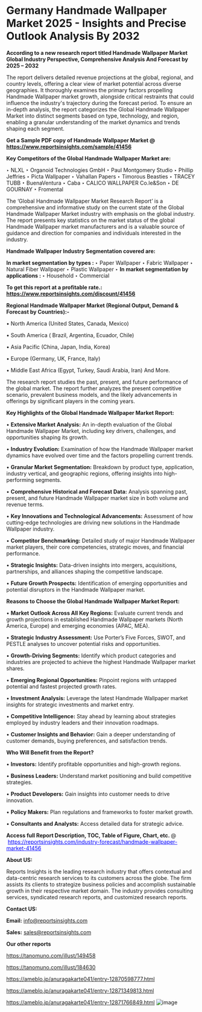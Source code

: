 # Germany Handmade Wallpaper Market 2025 - Insights and Precise Outlook Analysis By 2032

<strong>According to a new research report titled Handmade Wallpaper Market Global Industry Perspective, Comprehensive Analysis And Forecast by 2025 – 2032</strong>

The report delivers detailed revenue projections at the global, regional, and country levels, offering a clear view of market potential across diverse geographies. It thoroughly examines the primary factors propelling Handmade Wallpaper market growth, alongside critical restraints that could influence the industry's trajectory during the forecast period. To ensure an in-depth analysis, the report categorizes the Global Handmade Wallpaper Market into distinct segments based on type, technology, and region, enabling a granular understanding of the market dynamics and trends shaping each segment.

<strong>Get a Sample PDF copy of Handmade Wallpaper Market </strong><strong>@<a href=https://www.reportsinsights.com/sample/41456 style=color:#0000ff;> https://www.reportsinsights.com/sample/41456</a></strong></font>

<strong>Key Competitors of the Global Handmade Wallpaper Market are:</strong>

‣ NLXL
‣ Organoid Technologies GmbH
‣ Paul Montgomery Studio
‣ Phillip Jeffries
‣ Picta Wallpaper
‣ Vahallan Papers
‣ Timorous Beasties
‣ TRACEY TUBB
‣ BuenaVentura
‣ Caba
‣ CALICO WALLPAPER Co.le&Son
‣ DE GOURNAY
‣ Fromental

The ‘Global Handmade Wallpaper Market Research Report’ is a comprehensive and informative study on the current state of the Global Handmade Wallpaper Market industry with emphasis on the global industry. The report presents key statistics on the market status of the global Handmade Wallpaper market manufacturers and is a valuable source of guidance and direction for companies and individuals interested in the industry.

<strong>Handmade Wallpaper Industry Segmentation covered are:</strong>

<strong>In market segmentation by types : </strong>
‣ Paper Wallpaper
‣ Fabric Wallpaper
‣ Natural Fiber Wallpaper
‣ Plastic Wallpaper
‣ 
<strong>In market segmentation by applications : </strong>
‣ Household
‣ Commercial

<strong>To get this report at a profitable rate.: <a href=https://www.reportsinsights.com/discount/41456 style=color:#0000ff;>https://www.reportsinsights.com/discount/41456</a></strong></font>

<strong>Regional Handmade Wallpaper Market (Regional Output, Demand &amp; Forecast by Countries):-</strong>

• North America (United States, Canada, Mexico)

• South America ( Brazil, Argentina, Ecuador, Chile)

• Asia Pacific (China, Japan, India, Korea)

• Europe (Germany, UK, France, Italy)

• Middle East Africa (Egypt, Turkey, Saudi Arabia, Iran) And More.

The research report studies the past, present, and future performance of the global market. The report further analyzes the present competitive scenario, prevalent business models, and the likely advancements in offerings by significant players in the coming years.

<strong>Key Highlights of the Global Handmade Wallpaper Market Report:</strong>

• <strong>Extensive Market Analysis:</strong> An in-depth evaluation of the Global Handmade Wallpaper Market, including key drivers, challenges, and opportunities shaping its growth.

• <strong>Industry Evolution:</strong> Examination of how the Handmade Wallpaper market dynamics have evolved over time and the factors propelling current trends.

• <strong>Granular Market Segmentation:</strong> Breakdown by product type, application, industry vertical, and geographic regions, offering insights into high-performing segments.

• <strong>Comprehensive Historical and Forecast Data:</strong> Analysis spanning past, present, and future Handmade Wallpaper market size in both volume and revenue terms.

• <strong>Key Innovations and Technological Advancements:</strong> Assessment of how cutting-edge technologies are driving new solutions in the Handmade Wallpaper industry.

• <strong>Competitor Benchmarking:</strong> Detailed study of major Handmade Wallpaper market players, their core competencies, strategic moves, and financial performance.

• <strong>Strategic Insights:</strong> Data-driven insights into mergers, acquisitions, partnerships, and alliances shaping the competitive landscape.

• <strong>Future Growth Prospects:</strong> Identification of emerging opportunities and potential disruptors in the Handmade Wallpaper market.

<strong>Reasons to Choose the Global Handmade Wallpaper Market Report:</strong>

• <strong>Market Outlook Across All Key Regions:</strong> Evaluate current trends and growth projections in established Handmade Wallpaper markets (North America, Europe) and emerging economies (APAC, MEA).

• <strong>Strategic Industry Assessment:</strong> Use Porter’s Five Forces, SWOT, and PESTLE analyses to uncover potential risks and opportunities.

• <strong>Growth-Driving Segments:</strong> Identify which product categories and industries are projected to achieve the highest Handmade Wallpaper market shares.

• <strong>Emerging Regional Opportunities:</strong> Pinpoint regions with untapped potential and fastest projected growth rates.

• <strong>Investment Analysis:</strong> Leverage the latest Handmade Wallpaper market insights for strategic investments and market entry.

• <strong>Competitive Intelligence:</strong> Stay ahead by learning about strategies employed by industry leaders and their innovation roadmaps.

• <strong>Customer Insights and Behavior:</strong> Gain a deeper understanding of customer demands, buying preferences, and satisfaction trends.

<strong>Who Will Benefit from the Report?</strong>

• <strong>Investors:</strong> Identify profitable opportunities and high-growth regions.

• <strong>Business Leaders:</strong> Understand market positioning and build competitive strategies.

• <strong>Product Developers:</strong> Gain insights into customer needs to drive innovation.

• <strong>Policy Makers:</strong> Plan regulations and frameworks to foster market growth.

• <strong>Consultants and Analysts:</strong> Access detailed data for strategic advice.
</ul>
<strong>Access full Report Description, TOC, Table of Figure, Chart, etc. </strong>@  <a href=https://reportsinsights.com/industry-forecast/handmade-wallpaper-market-41456 style=color:#0000ff;>https://reportsinsights.com/industry-forecast/handmade-wallpaper-market-41456</a></font>

<strong><strong>About US</strong>:</strong>

Reports Insights is the leading research industry that offers contextual and data-centric research services to its customers across the globe. The firm assists its clients to strategize business policies and accomplish sustainable growth in their respective market domain. The industry provides consulting services, syndicated research reports, and customized research reports.

<strong>Contact US:</strong>

<p class=""""><b>Email:</b> <a href=mailto:info@reportsinsights.com>info@reportsinsights.com</a></p>
<p class=""""><b>Sales:</b> <a href=mailto:sales@reportsinsights.com>sales@reportsinsights.com</a></p>

<strong>Our other reports</strong>

<a href=https://tanomuno.com/illust/149458>https://tanomuno.com/illust/149458</a>

<a href=https://tanomuno.com/illust/184630>https://tanomuno.com/illust/184630</a>

<a href=https://ameblo.jp/anuragakarte041/entry-12870598777.html>https://ameblo.jp/anuragakarte041/entry-12870598777.html</a>

<a href=https://ameblo.jp/anuragakarte041/entry-12871349813.html>https://ameblo.jp/anuragakarte041/entry-12871349813.html</a>

<a href=https://ameblo.jp/anuragakarte041/entry-12871766849.html>https://ameblo.jp/anuragakarte041/entry-12871766849.html</a>
![image](https://github.com/user-attachments/assets/44457031-ee07-42d0-882c-c4a9c9db361c)
